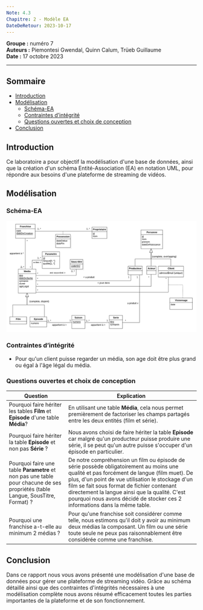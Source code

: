 ```yaml
---
Note: 4.3
Chapitre: 2 - Modèle EA
DateDeRetour: 2023-10-17
---
```

**Groupe :** numéro 7   
**Auteurs :** Piemontesi Gwendal, Quinn Calum, Trüeb Guillaume   
**Date :** 17 octobre 2023
***
## Sommaire
- [Introduction](#introduction)
- [Modélisation](#mod%C3%A9lisation)
	- [Schéma-EA](#sch%C3%A9ma-ea)
	- [Contraintes d’intégrité](#contraintes-dint%C3%A9grit%C3%A9)
	- [Questions ouvertes et choix de conception](#questions-ouvertes-et-choix-de-conception)
- [Conclusion](#conclusion)

## Introduction
Ce laboratoire a pour objectif la modélisation d'une base de données, ainsi que la création d'un schéma Entité-Association (EA) en notation UML, pour répondre aux besoins d'une plateforme de streaming de vidéos.

## Modélisation

### Schéma-EA
![Schéma-EA](/_src/img/docs/Model.png)

### Contraintes d’intégrité
- Pour qu'un client puisse regarder un média, son age doit être plus grand ou égal à l'âge légal du média.

### Questions ouvertes et choix de conception

| Question                                                                                                                         | Explication                                                                                                                                                                         |
| -------------------------------------------------------------------------------------------------------------------------------- | ----------------------------------------------------------------------------------------------------------------------------------------------------------------------------------- |
| Pourquoi faire hériter les tables **Film** et **Episode** d'une table **Média**?                                                 | En utilisant une table **Média**, cela nous permet premièrement de factoriser les champs partagés entre les deux entités (film et série).                                                              |
| Pourquoi faire hériter la table **Episode** et non pas **Série** ?                                                               | Nous avons choisi de faire hériter la table **Episode** car malgré qu'un producteur puisse produire une série, il se peut qu'un autre puisse s'occuper d'un épisode en particulier. |
| Pourquoi faire une table **Parametre** et non pas une table pour chacune de ses propriétés (table Langue, SousTitre, Format) ? | De notre compréhension un film ou épisode de série possède obligatoirement au moins une qualité et pas forcément de langue (film muet). De plus, d'un point de vue utilisation le stockage d'un film se fait sous format de fichier contenant directement la langue ainsi que la qualité. C'est pourquoi nous avons décidé de stocker ces 2 informations dans la même table.                                                                                                                                                                                   |
| Pourquoi une franchise a-t-elle au minimum 2 médias ? | Pour qu'une franchise soit considérer comme telle, nous estimons qu'il doit y avoir au minimum deux médias la composant. Un film ou une série toute seule ne peux pas raisonnablement être considérée comme une franchise. |

## Conclusion
Dans ce rapport nous vous avons présenté une modélisation d'une base de données pour gérer une plateforme de streaming vidéo. Grâce au schéma détaillé ainsi que des contraintes d'intégrités nécessaires à une modélisation complète nous avons résumé efficacement toutes les parties importantes de la plateforme et de son fonctionnement.
